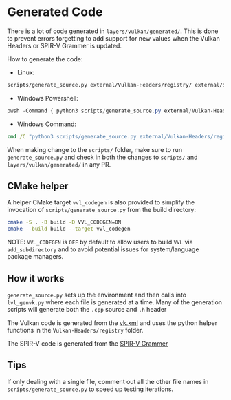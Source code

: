 # Generated Code

There is a lot of code generated in `layers/vulkan/generated/`. This is done to prevent errors forgetting to add support for new
values when the Vulkan Headers or SPIR-V Grammer is updated.

How to generate the code:

- Linux:
```bash
scripts/generate_source.py external/Vulkan-Headers/registry/ external/SPIRV-Headers/include/spirv/unified1/
```

- Windows Powershell:
```powershell
pwsh -Command { python3 scripts/generate_source.py external/Vulkan-Headers/registry/ external/SPIRV-Headers/include/spirv/unified1/ }
```

- Windows Command:
```cmd
cmd /C "python3 scripts/generate_source.py external/Vulkan-Headers/registry/ external/SPIRV-Headers/include/spirv/unified1/"
```

When making change to the `scripts/` folder, make sure to run `generate_source.py` and check in both the changes to
`scripts/` and `layers/vulkan/generated/` in any PR.

## CMake helper

A helper CMake target `vvl_codegen` is also provided to simplify the invocation of `scripts/generate_source.py` from the build directory:

```bash
cmake -S . -B build -D VVL_CODEGEN=ON
cmake --build build --target vvl_codegen
```

NOTE: `VVL_CODEGEN` is `OFF` by default to allow users to build `VVL` via `add_subdirectory` and to avoid potential issues for system/language package managers.

## How it works

`generate_source.py` sets up the environment and then calls into `lvl_genvk.py` where each file is generated at a time. Many of the generation scripts will generate both the `.cpp` source and `.h` header

The Vulkan code is generated from the [vk.xml](https://github.com/KhronosGroup/Vulkan-Headers/blob/main/registry/vk.xml) and uses the python helper functions in the `Vulkan-Headers/registry` folder.

The SPIR-V code is generated from the [SPIR-V Grammer](https://github.com/KhronosGroup/SPIRV-Headers/blob/main/include/spirv/unified1/spirv.core.grammar.json)

## Tips

If only dealing with a single file, comment out all the other file names in `scripts/generate_source.py` to speed up testing iterations.
